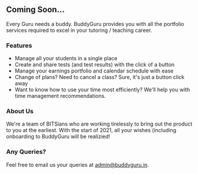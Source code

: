 ## Coming Soon...

Every Guru needs a buddy. BuddyGuru provides you with all the portfolio services required to excel in your tutoring / teaching career.

### Features

- Manage all your students in a single place
- Create and share tests (and test results) with the click of a button
- Manage your earnings portfolio and calendar schedule with ease
- Change of plans? Need to cancel a class? Sure, it's just a button click away
- Want to know how to use your time most efficiently? We'll help you with time management recommendations.

### About Us

We're a team of BITSians who are working tirelessly to bring out the product to you at the earliest. With the start of 2021, all your wishes (including onboarding to BuddyGuru will be realizied!

### Any Queries?

Feel free to email us your queries at [admin@buddyguru.in](mailto:admin@buddyguru.in).

